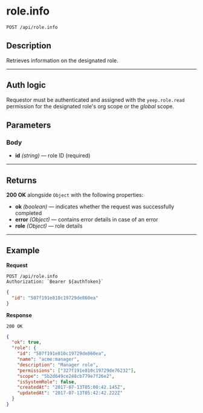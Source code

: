 # role.info

`POST /api/role.info`

## Description

Retrieves information on the designated role.

---

## Auth logic

Requestor must be authenticated and assigned with the `yeep.role.read` permission for the designated role's org scope or the _global_ scope.

## Parameters

### Body

- **id** _(string)_ — role ID (required)

---

## Returns

**200 OK** alongside `Object` with the following properties:

- **ok** _(boolean)_ — indicates whether the request was successfully completed
- **error** _(Object)_ — contains error details in case of an error
- **role** _(Object)_ — role details

---

## Example

**Request**

```
POST /api/role.info
Authorization: `Bearer ${authToken}`
```

```json
{
  "id": "507f191e810c19729de860ea"
}
```

**Response**

`200 OK`

```json
{
  "ok": true,
  "role": {
    "id": "507f191e810c19729de860ea",
    "name": "acme:manager",
    "description": "Manager role",
    "permissions": ["327f191e810c19729de76232"],
    "scope": "5b2d649ce248cb779e7f26e2",
    "isSystemRole": false,
    "createdAt": "2017-07-13T05:00:42.145Z",
    "updatedAt": "2017-07-13T05:42:42.222Z"
  }
}
```
